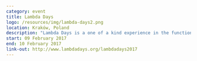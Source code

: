 ```yaml
---
category: event
title: Lambda Days
logo: /resources/img/lambda-days2.png
location: Kraków, Poland
description: "Lambda Days is a one of a kind experience in the functional world."
start: 09 February 2017
end: 10 February 2017
link-out: http://www.lambdadays.org/lambdadays2017
---
```

